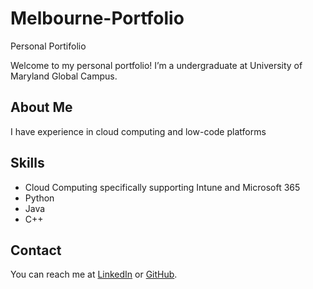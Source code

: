 # Melbourne-Portfolio
Personal Portifolio

Welcome to my personal portfolio! I’m a undergraduate at University of Maryland Global Campus.

## About Me
I have experience in cloud computing and low-code platforms

## Skills
- Cloud Computing specifically supporting Intune and Microsoft 365
- Python
- Java
- C++

## Contact
You can reach me at [LinkedIn](https://www.linkedin.com/username) or [GitHub](https://github.com/username).
